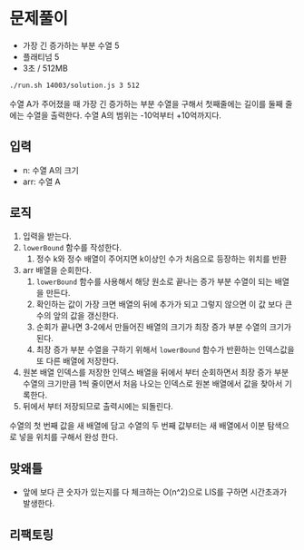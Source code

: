 # 문제풀이

- 가장 긴 증가하는 부분 수열 5
- 플래티넘 5
- 3초 / 512MB

```bash
./run.sh 14003/solution.js 3 512
```

수열 A가 주어졌을 때 가장 긴 증가하는 부분 수열을 구해서 첫째줄에는 길이를 둘째 줄에는 수열을 출력한다. 수열 A의 범위는 -10억부터 +10억까지다.

## 입력

- n: 수열 A의 크기
- arr: 수열 A

## 로직

1. 입력을 받는다.
2. `lowerBound` 함수를 작성한다.
    1. 정수 k와 정수 배열이 주어지면 k이상인 수가 처음으로 등장하는 위치를 반환
3. arr 배열을 순회한다.
    1. `lowerBound` 함수를 사용해서 해당 원소로 끝나는 증가 부분 수열이 되는 배열을 만든다.
    2. 확인하는 값이 가장 크면 배열의 뒤에 추가가 되고 그렇지 않으면 이 값 보다 큰 수의 앞의 값을 갱신한다.
    3. 순회가 끝나면 3-2에서 만들어진 배열의 크기가 최장 증가 부분 수열의 크기가 된다.
    4. 최장 증가 부분 수열을 구하기 위해서 `lowerBound` 함수가 반환하는 인덱스값을 또 다른 배열에 저장한다.
4. 원본 배열 인덱스를 저장한 인덱스 배열을 뒤에서 부터 순회하면서 최장 증가 부분 수열의 크기만큼 1씩 줄이면서 처음 나오는 인덱스로 원본 배열에서 값을 찾아서 기록한다.
5. 뒤에서 부터 저장되므로 출력시에는 되돌린다.

수열의 첫 번째 값을 새 배열에 담고 수열의 두 번째 값부터는 새 배열에서 이분 탐색으로 넣을 위치를 구해서 완성 한다.

## 맞왜틀

- 앞에 보다 큰 숫자가 있는지를 다 체크하는 O(n^2)으로 LIS를 구하면 시간초과가 발생한다.

## 리팩토링
